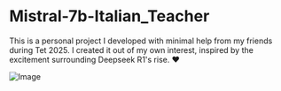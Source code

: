 # Mistral-7b-Italian_Teacher
This is a personal project I developed with minimal help from my friends during Tet 2025. I created it out of my own interest, inspired by the excitement surrounding Deepseek R1's rise. ❤️

![Image](https://github.com/user-attachments/assets/1e902eb1-ef07-4376-bbac-d7b51d85faea)
